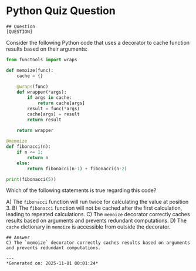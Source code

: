 # Python Quiz Question
    
    ## Question
    [QUESTION]
Consider the following Python code that uses a decorator to cache function results based on their arguments:

```python
from functools import wraps

def memoize(func):
    cache = {}
    
    @wraps(func)
    def wrapper(*args):
        if args in cache:
            return cache[args]
        result = func(*args)
        cache[args] = result
        return result
    
    return wrapper

@memoize
def fibonacci(n):
    if n <= 1:
        return n
    else:
        return fibonacci(n-1) + fibonacci(n-2)

print(fibonacci(5))
```

Which of the following statements is true regarding this code?

A) The `fibonacci` function will run twice for calculating the value at position 3.
B) The `fibonacci` function will not be cached after the first calculation, leading to repeated calculations.
C) The `memoize` decorator correctly caches results based on arguments and prevents redundant computations.
D) The `cache` dictionary in `memoize` is accessible from outside the decorator.
    
    ## Answer
    C) The `memoize` decorator correctly caches results based on arguments and prevents redundant computations.
    
    ---
    *Generated on: 2025-11-01 00:01:24*
    